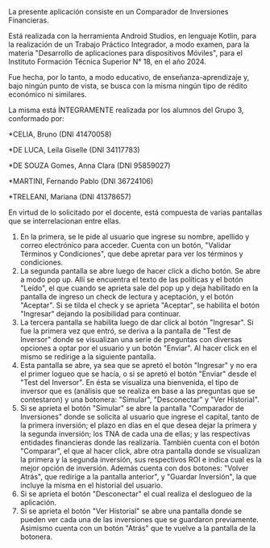 La presente aplicación consiste en un Comparador de Inversiones Financieras. 

Está realizada con la herramienta Android Studios, en lenguaje Kotlin, para la realización de un Trabajo Práctico Integrador, a modo examen, para la materia "Desarrollo de aplicaciones para dispositivos Móviles", para el Instituto Formación Técnica Superior N° 18, en el año 2024.

Fue hecha, por lo tanto, a modo educativo, de enseñanza-aprendizaje y, bajo ningún punto de vista, se busca con la misma ningún tipo de rédito económico ni similares. 

La misma está ÍNTEGRAMENTE realizada por los alumnos del Grupo 3, conformado por:

*CELIA, Bruno (DNI 41470058)

*DE LUCA, Leila Giselle (DNI 34117783)

*DE SOUZA Gomes, Anna Clara (DNI 95859027)

*MARTINI, Fernando Pablo (DNI 36724106)

*TRELEANI, Mariana (DNI 41378657)


En virtud de lo solicitado por el docente, está compuesta de varias pantallas que se interrelacionan entre ellas.

1) En la primera, se le pide al usuario que ingrese su nombre, apellido y correo electrónico para acceder. Cuenta con un botón, "Validar Términos y Condiciones", que debe apretar para ver los términos y condiciones.
2) La segunda pantalla se abre luego de hacer click a dicho botón. Se abre a modo pop up. Allí se encuentra el texto de las políticas y el botón "Leído", el que cuando se aprieta sale del pop up y deja habilitado en la pantalla de ingreso un check de lectura y aceptación, y el botón "Aceptar". Si se tilda el check y se aprieta "Aceptar", se habilita el botón "Ingresar" dejando la posibilidad para continuar. 
3) La tercera pantalla se habilita luego de dar click al botón "Ingresar". Si fue la primera vez que entró, se deriva a la pantalla de "Test de Inversor" donde se visualizan una serie de preguntas con diversas opciones a optar por el usuario y un botón "Enviar". Al hacer click en el mismo se redirige a la siguiente pantalla.
4) Esta pantalla se abre, ya sea que se apretó el botón "Ingresar" y no era el primer logueo que se hacía, o si se apretó el botón "Enviar" desde el "Test del Inversor". En ésta se visualiza una bienvenida, el tipo de inversor que es (análisis que se realiza en base a las preguntas que se contestaron) y una botonera: "Simular", "Desconectar" y "Ver Historial".  
5) Si se aprieta el botón "Simular" se abre la pantalla "Comparador de Inversiones" donde se solicita al usuario que ingrese el capital, tanto de la primera inversión; el plazo en días en el que desea dejar la primera y la segunda inversión; los TNA de cada una de ellas; y las respectivas entidades financieras donde las realizaría. También cuenta con el botón "Comparar", el que al hacer click, abre otra pantalla donde se visualizan la primera y la segunda inversión, sus respectivos ROI e indica cual es  la mejor opción de inversión. Además cuenta con dos botones: "Volver Atrás", que redirige a la pantalla anterior", y "Guardar Inversión", la que incluye la misma en el historial del usuario.
6) Si se aprieta el botón "Desconectar" el cual realiza el deslogueo de la aplicación.
7) Si se aprieta el botón "Ver Historial" se abre una pantalla donde se pueden ver cada una de las inversiones que se guardaron previamente. Asimismo cuenta con un botón "Atrás" que te vuelve a la pantalla de la botonera.
